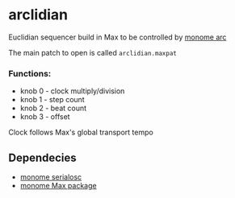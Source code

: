 # arclidian

Euclidian sequencer build in Max to be controlled by [monome arc](https://monome.org/docs/arc/)

The main patch to open is called `arclidian.maxpat`

### Functions:

- knob 0 - clock multiply/division
- knob 1 - step count
- knob 2 - beat count
- knob 3 - offset

Clock follows Max's global transport tempo

## Dependecies

- [monome serialosc](https://github.com/monome/serialosc/releases)
- [monome Max package](https://github.com/monome/monome-max-package)
